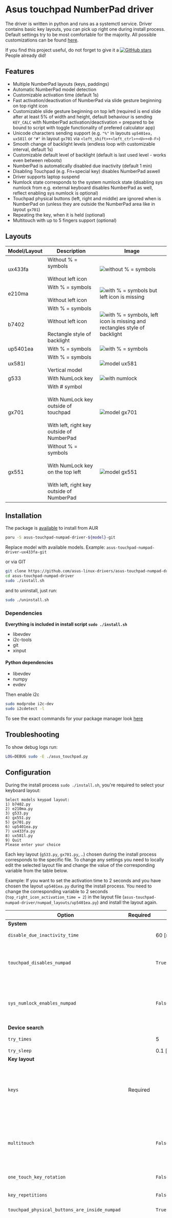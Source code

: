 # Asus touchpad NumberPad driver

The driver is written in python and runs as a systemctl service. Driver contains basic key layouts, you can pick up right one during install process. Default settings try to be most comfortable for the majority. All possible customizations can be found [here](#configuration).

If you find this project useful, do not forget to give it a [![GitHub stars](https://img.shields.io/github/stars/asus-linux-drivers/asus-touchpad-numpad-driver.svg?style=flat-square)](https://github.com/asus-linux-drivers/asus-touchpad-numpad-driver/stargazers) People already did!

## Features

- Multiple NumberPad layouts (keys, paddings)
- Automatic NumberPad model detection
- Customizable activation time (default 1s)
- Fast activation/deactivation of NumberPad via slide gesture beginning on top right icon
- Customizable slide gesture beginning on top left (required is end slide after at least 5% of width and height, default behaviour is sending `KEY_CALC` with NumberPad activation/deactivation = prepared to be bound to script with toggle functionality of prefered calculator app)
- Unicode characters sending support (e.g. `"%"` in layouts `up5401ea, ux581l` or `"#"` in layout `gx701` via `<left_shift>+<left_ctrl>+<U>+<0-F>`)
- Smooth change of backlight levels (endless loop with customizable interval, default 1s)
- Customizable default level of backlight (default is last used level - works even between reboots)
- NumberPad is automatically disabled due inactivity (default 1 min)
- Disabling Touchpad (e.g. Fn+special key) disables NumberPad aswell
- Driver supports laptop suspend
- Numlock state corresponds to the system numlock state (disabling sys numlock from e.g. external keyboard disables NumberPad as well, reflect enabling sys numlock is optional)
- Touchpad physical buttons (left, right and middle) are ignored when is NumberPad on (unless they are outside the NumberPad area like in layout `gx701`)
- Repeating the key, when it is held (optional)
- Multitouch with up to 5 fingers support (optional)

## Layouts

| Model/Layout | Description                                                                                                  | Image                                                                                               |
| ------------ | ------------------------------------------------------------------------------------------------------------ | --------------------------------------------------------------------------------------------------- |
| ux433fa      | Without % = symbols<br><br>Without left icon                                                                 | ![without % = symbols](images/Asus-ZenBook-UX433FA.jpg)                                             |
| e210ma       | With % = symbols<br><br>Without left icon                                                                    | ![with % = symbols but left icon is missing](images/Asus-E210MA.jpg)                                |
| b7402        | With % = symbols<br><br>Without left icon<br><br>Rectangle style of backlight                                | ![with % = symbols, left icon is missing and rectangles style of backlight](images/Asus-B7402.png) |
| up5401ea     | With % = symbols                                                                                             | ![with % = symbols](images/Asus-ZenBook-UP5401EA.png)                                               |
| ux581l       | With % = symbols<br><br>Vertical model                                                                       | ![model ux581](images/Asus-ZenBook-UX581l.jpg)                                                      |
| g533         | With NumLock key                                                                                             | ![with numlock](images/Asus-ROG-Strix-Scar-15-g533.png)                                             |
| gx701        | With # symbol<br><br>With NumLock key outside of touchpad<br><br>With left, right key outside of NumberPad   | ![model gx701](images/ASUS-ROG-Zephyrus-S17-GX701.jpg)                                              |
| gx551        | Without % = symbols<br><br>With NumLock key on the top left<br><br>With left, right key outside of NumberPad | ![model gx551](images/Asus-GX551.jpg)                                                               |

## Installation

The package is [available](https://aur.archlinux.org/packages?O=0&SeB=nd&K=asus-touchpad-numpad-driver&outdated=&SB=p&SO=d&PP=50&submit=Go) to install from AUR

```bash
paru -S asus-touchpad-numpad-driver-${model}-git
```

Replace model with available models.
Example: `asus-touchpad-numpad-driver-ux433fa-git`

or via GIT

```bash
git clone https://github.com/asus-linux-drivers/asus-touchpad-numpad-driver
cd asus-touchpad-numpad-driver
sudo ./install.sh
```

and to uninstall, just run:

```bash
sudo ./uninstall.sh
```

### Dependencies

**Everything is included in install script `sudo ./install.sh`**

- libevdev
- i2c-tools
- git
- xinput

#### Python dependencies

- libevdev
- numpy
- evdev

Then enable i2c

```bash
sudo modprobe i2c-dev
sudo i2cdetect -l
```

To see the exact commands for your package manager look [here](./install.sh)

## Troubleshooting

To show debug logs run:

```bash
LOG=DEBUG sudo -E ./asus_touchpad.py
```

## Configuration

During the install process `sudo ./install.sh`, you're required to select your keyboard layout:

```
Select models keypad layout:
1) b7402.py
2) e210ma.py
3) g533.py
4) gx551.py
5) gx701.py
6) up5401ea.py
7) ux433fa.py
8) ux581l.py
9) Quit
Please enter your choice
```

Each key layout (`g533.py`, `gx701.py`, ..) chosen during the install process corresponds to the specific file. To change any settings you need to locally edit the selected layout file and change the value of the corresponding variable from the table below.

Example: If you want to set the activation time to 2 seconds and you have chosen the layout `up5401ea.py` during the install process. You need to change the corresponding variable to 2 seconds (`top_right_icon_activation_time = 2`) in the layout file (`asus-touchpad-numpad-driver/numpad_layouts/up5401ea.py`) and install the layout again.

| Option                                        | Required | Default           | Description                                                                                                                                                                                                                                                                                                                                                                                                                                                                                                                                                                                                                                                                                                                                                       |
| --------------------------------------------- | -------- | ----------------- | ----------------------------------------------------------------------------------------------------------------------------------------------------------------------------------------------------------------------------------------------------------------------------------------------------------------------------------------------------------------------------------------------------------------------------------------------------------------------------------------------------------------------------------------------------------------------------------------------------------------------------------------------------------------------------------------------------------------------------------------------------------------- |
| **System**                                    |          |                   |
| `disable_due_inactivity_time`                 |          | 60 [s]            | NumberPad is automatically disabled when have not received any event for this interval                                                                                                                                                                                                                                                                                                                                                                                                                                                                                                                                                                                                                                                                            |
| `touchpad_disables_numpad`                    |          | `True`            | when is touchpad disabled is disabled NumberPad aswell, valid value is `True` or `False` (e.g. via Fn+special key)<br><br>status is taken from result of `xinput` - to toggle touchpad can be used [this script](https://github.com/ldrahnik/elementary-os-scripts/blob/master/toggle_touchpad.sh)                                                                                                                                                                                                                                                                                                                                                                                                                                                                |
| `sys_numlock_enables_numpad`                  |          | `False`           | obtained via active `LED_NUML` of keyboard device<br><br>enable with `True`, by default NumberPad reflects only disabling system numlock (then is disabled)                                                                                                                                                                                                                                                                                                                                                                                                                                                                                                                                                                                                       |
| **Device search**                             |          |                   | `/proc/bus/input/devices`                                                                                                                                                                                                                                                                                                                                                                                                                                                                                                                                                                                                                                                                                                                                         |
| `try_times`                                   |          | 5                 | how many times to try find a touchpad device in each service start attempt                                                                                                                                                                                                                                                                                                                                                                                                                                                                                                                                                                                                                                                                                        |
| `try_sleep`                                   |          | 0.1 [s]           | time between tries                                                                                                                                                                                                                                                                                                                                                                                                                                                                                                                                                                                                                                                                                                                                                |
| **Key layout**                                |          |
| `keys`                                        | Required |                   | map of keys as array of arrays, dimension has to be atleast array of len 1 inside array<br><br>everything else what is not an event except `None` is sent as unicode `<left_shift>+<left_ctrl>+<U>+<0-F>` (use apostrophes!, e.g. `"%"` in layouts `up5401ea, ux581l` or `"#"` in layout `gx701`)                                                                                                                                                                                                                                                                                                                                                                                                                                                                 |
| `multitouch`                                  |          | `False`           | up to quint tap when enabled<br><br>Example 1: can be enabled NumberPad when second finger is touched on touchpad somewhere as well;<br><br>Example 2: brightness can be changed during using NumberPad for calculating)                                                                                                                                                                                                                                                                                                                                                                                                                                                                                                                                          |
| `one_touch_key_rotation`                      |          | `False`           | possibility of altering multiple keys during one-touch                                                                                                                                                                                                                                                                                                                                                                                                                                                                                                                                                                                                                                                                                                            |
| `key_repetitions`                             |          | `False`           | possible to enable with value `True` hold key for repeated pressing key like on a physical keyboard                                                                                                                                                                                                                                                                                                                                                                                                                                                                                                                                                                                                                                                               |
| `touchpad_physical_buttons_are_inside_numpad` |          | `True`            | valid value is `True` or `False`                                                                                                                                                                                                                                                                                                                                                                                                                                                                                                                                                                                                                                                                                                                                  |
| **Top left icon**                             |          |                   | any function is disabled when is missing option `top_left_icon_height` or `top_left_icon_width` and icon has to be touchable (`0` dimensions)<br><br>custom function is used when is NumberPad on/off and is first touched `top_left_icon` and finger is slid to center and untouched atleast after ratio of touchpad width > `top_left_icon_slide_func_activation_x_ratio` and height > `top_left_icon_slide_func_activation_y_ratio` and array `top_left_icon_custom_keys` is not empty<br><br>brightness function is used only when is NumberPad activated, `top_left_icon_brightness_function_disabled` is not True, array `backlight_levels` is not empty and works like endless loop of incrementing brightness in interval `top_left_icon_activation_time` |
| `top_left_icon_width`                         |          |                   | width of the top left icon                                                                                                                                                                                                                                                                                                                                                                                                                                                                                                                                                                                                                                                                                                                                        |
| `top_left_icon_height`                        |          |                   | height of the top left icon                                                                                                                                                                                                                                                                                                                                                                                                                                                                                                                                                                                                                                                                                                                                       |
| `top_left_icon_activation_time`               |          | 1 [s]             | amount of time for touch `top_left_icon`                                                                                                                                                                                                                                                                                                                                                                                                                                                                                                                                                                                                                                                                                                                          |
| `top_left_icon_slide_func_keys`               |          | `EV_KEY.KEY_CALC` | array of `InputEvent`                                                                                                                                                                                                                                                                                                                                                                                                                                                                                                                                                                                                                                                                                                                                             |
| `top_left_icon_slide_func_activation_x_ratio` |          | 0.05 (5%)               | ratio of touchpad width of slide                                                                                                                                                                                                                                                                                                                                                                                                                                                                                                                                                                                                                                                                                                                                  |
| `top_left_icon_slide_func_activation_y_ratio` |          | 0.05 (5%)               | ratio of touchpad height of slide                                                                                                                                                                                                                                                                                                                                                                                                                                                                                                                                                                                                                                                                                                                                 |
| `top_left_icon_slide_func_activate_numpad`    |          | `True`            | valid value is `True` or `False`                                                                                                                                                                                                                                                                                                                                                                                                                                                                                                                                                                                                                                                                                                     | `top_left_icon_slide_func_deactivate_numpad`    |          | `True`            | valid value is `True` or `False`                                                                                               
| `top_left_icon_brightness_func_disabled`      |          |                   | valid value is only `True`                                                                                                                                                                                                                                                                                                                                                                                                                                                                                                                                                                                                                                                                                                                                        |
| **Top right icon**                            |          |                   | send `numlock` key and activate/deactivate numpad<br><br>activating/deactivating touch has to start over icon area declared by `top_right_icon_width` and `top_right_icon_height` for amout of time in `activation_time` or NumberPad is activated/deactivated with slide function from this icon to center and untouched atleast after ratio of touchpad width > `top_right_icon_slide_func_activation_x_ratio` and height > `top_right_icon_slide_func_activation_y_ratio` |                                           
| `top_right_icon_slide_func_activation_x_ratio` |          | 0.05 (5%)              | ratio of touchpad width of slide                       
| `top_right_icon_slide_func_activation_y_ratio` |          | 0.05 (5%)              | ratio of touchpad height of slide 
| `top_right_icon_width`                         | Required |                        | width of the top right icon                                       
| `top_right_icon_height`                        | Required |                        | height of the top right icon                                       
| `top_right_icon_activation_time`               |          | 1 [s]                  | amount of time you have to touch `top_right_icon` for the NumberPad activation/deactivation                                                                                                                                                                                                                                                                                                                                                                                                                                                                                                                                                                                                                                                                       |
| `top_right_icon_is_on_top_left`               |          | `False`           | valid value is `False` or `True`                                                                                                                                                                                                                                                                                                                                                                                                                                                                                                                                                                                                                                                                                                                                  |
| **Paddings**                                  |          |                   | NumberPad has padding zones around where nothing happens when is touched except top icons                                                                                                                                                                                                                                                                                                                                                                                                                                                                                                                                                                                                                                                                         |
| `top_offset`                                  |          | 0                 | top NumberPad offset                                                                                                                                                                                                                                                                                                                                                                                                                                                                                                                                                                                                                                                                                                                                              |
| `right_offset`                                |          | 0                 | right NumberPad offset                                                                                                                                                                                                                                                                                                                                                                                                                                                                                                                                                                                                                                                                                                                                            |
| `left_offset`                                 |          | 0                 | left NumberPad offset                                                                                                                                                                                                                                                                                                                                                                                                                                                                                                                                                                                                                                                                                                                                             |
| `bottom_offset`                               |          | 0                 | bottom NumberPad offset                                                                                                                                                                                                                                                                                                                                                                                                                                                                                                                                                                                                                                                                                                                                           |
| **Backlight**                                 |          |                   |
| `backlight_levels`                            |          |                   | array of backlight levels in hexa format `0x00` for brightness change by `top_left_icon` (values for turn on (`0x01`) and turn off (`0x00`) are hardcoded)                                                                                                                                                                                                                                                                                                                                                                                                                                                                                                                                                                                                        |
| `default_backlight_level`                     |          | `0x01`            | default backlight level in hexa format `0x00` (has to be the value from `backlight_levels` or value for disabled brightness `0x00` or value for usage of last used brightness `0x01`)                                                                                                                                                                                                                                                                                                                                                                                                                                                                                                                                                                             |

## Credits

Thank you very much all the contributors of [asus-touchpad-numpad-driver](https://github.com/mohamed-badaoui/asus-touchpad-numpad-driver) for your work.

Thank you who-t for great post about multitouch [Understanding evdev](http://who-t.blogspot.com/2016/09/understanding-evdev.html).

## Developing

- **Before debugging make sure you have disabled the asus_touchpad_numpad.service service**

```bash
sudo systemctl stop asus_touchpad_numpad.service
```

- **Start point [x:0,y:0] of touchpad is left top!**

## Existing similar projects

- [python service, first initialization] <https://gitlab.com/Thraen/gx735_touchpad_numpad>
- [python service] <https://github.com/danahynes/Asus_L410M_Numpad> inspired by [python service, first initialization] <https://gitlab.com/Thraen/gx735_touchpad_numpad>
- [python service, configurable, the most spread repository] <https://github.com/mohamed-badaoui/asus-touchpad-numpad-driver> inspired by [python service] <https://gitlab.com/Thraen/gx735_touchpad_numpad>
- [c++ and meson] <https://github.com/xytovl/asus-numpad> inspired by/rewritten version of [python service, configurable, the most spread repository] <https://github.com/mohamed-badaoui/asus-touchpad-numpad-driver>
- [python service] This project with continuing work based on [python service, configurable, the most spread repository] <https://github.com/mohamed-badaoui/asus-touchpad-numpad-driver>

**Why have been these projects created?** Because linux does not support NumberPad integration to touchpad ([reported issue for Ubuntu here](https://bugs.launchpad.net/ubuntu/+source/linux/+bug/1810183))

**Why was this project created?** Because compared to mentioned projects I implemented more features and fixed more found bugs and I have time keep driver up-to-date.

